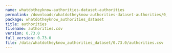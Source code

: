 ```yaml
---
name: whatdotheyknow-authorities-dataset-authorities
permalink: /downloads/whatdotheyknow-authorities-dataset-authorities/0_73_0
package: whatdotheyknow_authorities_dataset
title: authorities
filename: authorities.csv
version: 0.73.0
full_version: 0.73.0
file: /data/whatdotheyknow_authorities_dataset/0.73.0/authorities.csv
---
```

